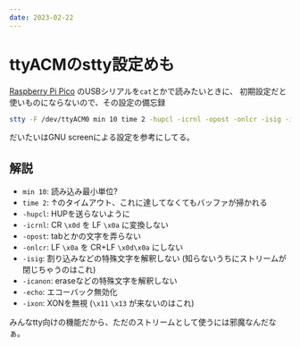 ```yaml
---
date: 2023-02-22
---
```


# ttyACMのstty設定めも

[Raspberry Pi Pico](https://www.raspberrypi.com/products/raspberry-pi-pico/) のUSBシリアルを`cat`とかで読みたいときに、
初期設定だと使いものにならないので、その設定の備忘録

```sh
stty -F /dev/ttyACM0 min 10 time 2 -hupcl -icrnl -opost -onlcr -isig -icanon -echo -ixon
```

だいたいはGNU screenによる設定を参考にしてる。

## 解説

- `min 10`: 読み込み最小単位?
- `time 2`: ↑のタイムアウト、これに達してなくてもバッファが掃かれる
- `-hupcl`: HUPを送らないように
- `-icrnl`: CR `\x0d` を LF `\x0a` に変換しない
- `-opost`: tabとかの文字を弄らない
- `-onlcr`: LF `\x0a` を CR+LF `\x0d\x0a` にしない
- `-isig`: 割り込みなどの特殊文字を解釈しない (知らないうちにストリームが閉じちゃうのはこれ)
- `-icanon`: eraseなどの特殊文字を解釈しない
- `-echo`: エコーバック無効化
- `-ixon`: XONを無視 (`\x11` `\x13` が来ないのはこれ)

みんなtty向けの機能だから、ただのストリームとして使うには邪魔なんだなぁ。

